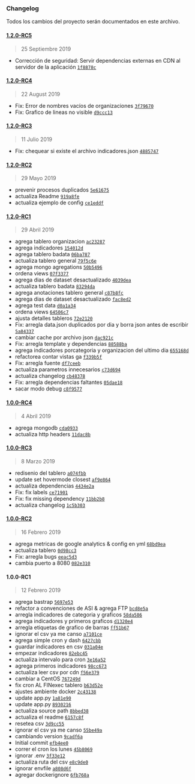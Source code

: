 ### Changelog

Todos los cambios del proyecto serán documentados en este archivo.

#### [1.2.0-RC5](https://github.com/datosgcba/monitoreo-apertura/compare/1.2.0-RC4...1.2.0-RC5)

> 25 Septiembre 2019

- Corrección de seguridad: Servir dependencias externas en CDN al servidor de la aplicación [`1f8878c`](https://github.com/datosgcba/monitoreo-apertura/commit/1f8878c4c6bdc6b21d625ecac92c9d0068c6f39a)

#### [1.2.0-RC4](https://github.com/datosgcba/monitoreo-apertura/compare/1.2.0-RC3...1.2.0-RC4)

> 22 August 2019

- Fix: Error de nombres vacíos de organizaciones [`3f79670`](https://github.com/datosgcba/monitoreo-apertura/commit/3f7967030f1292e4163b9a4949b96b57a0a19629)
- Fix: Grafico de lineas no visible [`d9ccc13`](https://github.com/datosgcba/monitoreo-apertura/commit/d9ccc13b9c6207617859aec39c6b07117d299647)

#### [1.2.0-RC3](https://github.com/datosgcba/monitoreo-apertura/compare/1.2.0-RC2...1.2.0-RC3)

> 11 Julio 2019

- Fix: chequear si existe el archivo indicadores.json [`4885747`](https://github.com/datosgcba/monitoreo-apertura/commit/4885747002ecdf0b6e64bb1435269a71e7113ab9)

#### [1.2.0-RC2](https://github.com/datosgcba/monitoreo-apertura/compare/1.2.0-RC1...1.2.0-RC2)

> 29 Mayo 2019

- prevenir procesos duplicados [`5e61675`](https://github.com/datosgcba/monitoreo-apertura/commit/5e6167535f117d0163f0e9ed1e34fb69f957cf92)
- actualiza Readme [`919a8fe`](https://github.com/datosgcba/monitoreo-apertura/commit/919a8fe1a4fea07f61d3e6a740f748af4cbd8327)
- actualiza ejemplo de config [`ce1eddf`](https://github.com/datosgcba/monitoreo-apertura/commit/ce1eddff16d86ab9e9c456b40663ff842503cd1d)

#### [1.2.0-RC1](https://github.com/datosgcba/monitoreo-apertura/compare/1.0.0-RC4...1.2.0-RC1)

> 29 Abril 2019

- agrega tablero organizacion [`ac23287`](https://github.com/datosgcba/monitoreo-apertura/commit/ac23287236e2426c5a43f15c8998c62208c1a5e6)
- agrega indicadores [`154012d`](https://github.com/datosgcba/monitoreo-apertura/commit/154012dae73df0e0c75bdf1350db6a3bb62f786d)
- agrega tablero badata [`06ba787`](https://github.com/datosgcba/monitoreo-apertura/commit/06ba787fa5c6026f5bdbb205ccef3c79b5933d9f)
- actualiza tablero general [`79f5c6e`](https://github.com/datosgcba/monitoreo-apertura/commit/79f5c6e6cb35d6c9a2f4b6cfa288e16660660c74)
- agrega mongo agregations [`50b5496`](https://github.com/datosgcba/monitoreo-apertura/commit/50b5496c11e1cf999e48c4b146c3fbf6609cdea1)
- ordena views [`07f3377`](https://github.com/datosgcba/monitoreo-apertura/commit/07f337722e3ecaafc72abf95bc17f757edd9bea6)
- agrega dias de dataset desactualizado [`4039dea`](https://github.com/datosgcba/monitoreo-apertura/commit/4039deaeb788ecfbe0ca069aff033fa7dbeba5d0)
- actualiza tablero badata [`83294da`](https://github.com/datosgcba/monitoreo-apertura/commit/83294daf0513fa48321003ca03c7ad0403bc0872)
- agrega anotaciones tablero general [`c87b8fc`](https://github.com/datosgcba/monitoreo-apertura/commit/c87b8fc9a083e818e9da82db02e75389cdbd8e9e)
- agrega dias de dataset desactualizado [`fac8ed2`](https://github.com/datosgcba/monitoreo-apertura/commit/fac8ed2de2de27e94d9504612ee827a635e94307)
- agrega test data [`d0a1a34`](https://github.com/datosgcba/monitoreo-apertura/commit/d0a1a34d5dd148ab5d4e06f595479f0a3c1cd062)
- ordena views [`64506c7`](https://github.com/datosgcba/monitoreo-apertura/commit/64506c7aaf0e7d2cb376c4bf0d0f8a9660e79ec3)
- ajusta detalles tableros [`72e2120`](https://github.com/datosgcba/monitoreo-apertura/commit/72e212011c16efc4811f0339ed271d461f21b7b1)
- Fix: arregla data.json duplicados por dia y borra json antes de escribir [`5a84337`](https://github.com/datosgcba/monitoreo-apertura/commit/5a84337f369b53ae58941541e0fcfdb2fe077331)
- cambiar cache por archivo json [`dac921c`](https://github.com/datosgcba/monitoreo-apertura/commit/dac921c32bbec599ab39a5673c19ab83ed7122fe)
- Fix: arregla template y dependencias [`88588ba`](https://github.com/datosgcba/monitoreo-apertura/commit/88588baa0ced66e47598267b5bf1574f89171a5c)
- agrega indicadores porcategoria y organizacion del ultimo dia [`655168d`](https://github.com/datosgcba/monitoreo-apertura/commit/655168d1e3503a850cafbf853a279c6b6afcb338)
- refactorea contar vistas ga [`f339b5f`](https://github.com/datosgcba/monitoreo-apertura/commit/f339b5f04e7806090860f5de2a530775dba87e1e)
- Fix: arregla fuente [`df7ceeb`](https://github.com/datosgcba/monitoreo-apertura/commit/df7ceeba31ada6cfaed7b279e6723e02dac7a774)
- actualiza parametros innecesarios [`c73d694`](https://github.com/datosgcba/monitoreo-apertura/commit/c73d694704e9bfe44ec1df343fdb12484b61217a)
- actualiza changelog [`cb48378`](https://github.com/datosgcba/monitoreo-apertura/commit/cb48378a1fc3e7ffd2f0e973d1675f1a97473676)
- Fix: arregla dependencias faltantes [`05dae18`](https://github.com/datosgcba/monitoreo-apertura/commit/05dae182169fb7fbb5afe0b30faeccd6522990a4)
- sacar modo debug [`c8f9577`](https://github.com/datosgcba/monitoreo-apertura/commit/c8f9577306b4413184dd6aeb349b97cfcd565a1d)

#### [1.0.0-RC4](https://github.com/datosgcba/monitoreo-apertura/compare/1.0.0-RC3...1.0.0-RC4)

> 4 Abril 2019

- agrega mongodb [`cda0933`](https://github.com/datosgcba/monitoreo-apertura/commit/cda0933cf4e3006305071d22f07ab6fd096dea3e)
- actualiza http headers [`11dac8b`](https://github.com/datosgcba/monitoreo-apertura/commit/11dac8b906be475cfa8a223ff5ed21a524613db3)

#### [1.0.0-RC3](https://github.com/datosgcba/monitoreo-apertura/compare/1.0.0-RC2...1.0.0-RC3)

> 8 Marzo 2019

- redisenio del tablero [`a074fbb`](https://github.com/datosgcba/monitoreo-apertura/commit/a074fbbecb1f5669e9e2fe79b80fe1ffc4c4d10f)
- update set hovermode closest [`af9e864`](https://github.com/datosgcba/monitoreo-apertura/commit/af9e8646325594803ffb5bb7de0aea266894b825)
- actualiza dependencias [`4434e2a`](https://github.com/datosgcba/monitoreo-apertura/commit/4434e2a52bdfc779994b912108caded580efaf12)
- Fix: fix labels [`ce71901`](https://github.com/datosgcba/monitoreo-apertura/commit/ce71901b2b9e3e7772dba9fbe101932129cab393)
- Fix: fix missing dependency [`11bb2b8`](https://github.com/datosgcba/monitoreo-apertura/commit/11bb2b8644b3985935113a0b9593bbea683708fd)
- actualiza changelog [`1c5b303`](https://github.com/datosgcba/monitoreo-apertura/commit/1c5b3035f7f7385131679caee77f648108d7dd8e)

#### [1.0.0-RC2](https://github.com/datosgcba/monitoreo-apertura/compare/1.0.0-RC1...1.0.0-RC2)

> 16 Febrero 2019

- agrega metricas de google analytics & config en yml [`68bd9ea`](https://github.com/datosgcba/monitoreo-apertura/commit/68bd9ea8235e3565806bd62863ba9f20edae0e8d)
- actualiza tablero [`0d98cc3`](https://github.com/datosgcba/monitoreo-apertura/commit/0d98cc341b5e8c2fa3fa3a51c4e694682677d244)
- Fix: arregla bugs [`eeac5d3`](https://github.com/datosgcba/monitoreo-apertura/commit/eeac5d35ef8126aa603c29e4c6f7cb5780d776bb)
- cambia puerto a 8080 [`082e310`](https://github.com/datosgcba/monitoreo-apertura/commit/082e3100ec656175768fc197123dde7904652b12)

#### 1.0.0-RC1

> 12 Febrero 2019

- agrega bastrap [`5697e53`](https://github.com/datosgcba/monitoreo-apertura/commit/5697e53511b45b7335c6f722bd1143b7826e3759)
- refactor a convenciones de ASI & agrega FTP [`bcd8e5a`](https://github.com/datosgcba/monitoreo-apertura/commit/bcd8e5ae208c8d5195fcc7a9220fe611ad069624)
- arregla indicadores de categoria y graficos [`58da586`](https://github.com/datosgcba/monitoreo-apertura/commit/58da586561f335919a0b28974a29c74be1798536)
- agrega indicadores y primeros graficos [`d1320e4`](https://github.com/datosgcba/monitoreo-apertura/commit/d1320e4c66a4bd7a07bd04f45ce740ffae790cdc)
- arregla etiquetas de grafico de barras [`ff51b67`](https://github.com/datosgcba/monitoreo-apertura/commit/ff51b67ae7bf2e220ecb7e1639391cf867577031)
- ignorar el csv ya me canso [`a7101ce`](https://github.com/datosgcba/monitoreo-apertura/commit/a7101cedc76c4b5f4c90ea7ec4bbd9e0b5adc50e)
- agrega simple cron y dash [`6427cbb`](https://github.com/datosgcba/monitoreo-apertura/commit/6427cbb7d0d48be517e67981639021ea5c5c0edc)
- guardar indicadores en csv [`031a04e`](https://github.com/datosgcba/monitoreo-apertura/commit/031a04ee13a50857f9ee8e5a5f91150a22ec38ac)
- empezar indicadores [`82ebc45`](https://github.com/datosgcba/monitoreo-apertura/commit/82ebc457acf9e3a30cb45a98d06cea8148eaaa71)
- actualiza intervalo para cron [`3e16a52`](https://github.com/datosgcba/monitoreo-apertura/commit/3e16a52e9395718ee3c820dfd1c37a11d77af415)
- agrega primeros indicadores [`98cc673`](https://github.com/datosgcba/monitoreo-apertura/commit/98cc67328496580947676333c8efae7443b00b8f)
- actualiza leer csv por cdn [`f56e379`](https://github.com/datosgcba/monitoreo-apertura/commit/f56e37955514d6ff234d55425605853bbc67b012)
- cambiar a CentOS [`767249d`](https://github.com/datosgcba/monitoreo-apertura/commit/767249d6376e9c5f7c89db4fd0a191607fa06901)
- fix cron AL FINexec tablero [`b63d52e`](https://github.com/datosgcba/monitoreo-apertura/commit/b63d52e67c035f270e2a0178a94f1ebe5241e5b5)
- ajustes ambiente docker [`2c43138`](https://github.com/datosgcba/monitoreo-apertura/commit/2c43138c2d8abc901543fc3b0ca23fb4dc80611d)
- update app.py [`1a81e90`](https://github.com/datosgcba/monitoreo-apertura/commit/1a81e908a7c7d3ef582a7011c93be4282d6f6bda)
- update app.py [`8930216`](https://github.com/datosgcba/monitoreo-apertura/commit/8930216f409479232f388410189963df7de44bac)
- actualiza source path [`8bbed38`](https://github.com/datosgcba/monitoreo-apertura/commit/8bbed38ebec8d0e4adb0e6160aeb8c5b072d869e)
- actualiza el readme [`6157c8f`](https://github.com/datosgcba/monitoreo-apertura/commit/6157c8fa908491cc25e56278fd06655ab393d229)
- resetea csv [`3d9cc55`](https://github.com/datosgcba/monitoreo-apertura/commit/3d9cc55b9e4738289ff5fbe00ef23bd1aa62bcfa)
- ignorar el csv ya me canso [`55be49a`](https://github.com/datosgcba/monitoreo-apertura/commit/55be49ad6f5dc8806ee6030a7c92f2115faf54ad)
- cambiando version [`9cadf6a`](https://github.com/datosgcba/monitoreo-apertura/commit/9cadf6abd38842a1d9c5581e7fe17c78a22907e8)
- Initial commit [`efb4ee0`](https://github.com/datosgcba/monitoreo-apertura/commit/efb4ee04ba80ad4727f132d47b12954bfe257cc2)
- correr el cron los lunes [`45b8069`](https://github.com/datosgcba/monitoreo-apertura/commit/45b806908cbe865d0790e9856c20c3bd3c5428f4)
- ignorar .env [`3f33e12`](https://github.com/datosgcba/monitoreo-apertura/commit/3f33e121c95f747e5cffe8135d6e0114e64e2cb5)
- actualiza ruta del csv [`e8c9de0`](https://github.com/datosgcba/monitoreo-apertura/commit/e8c9de050db7f24b5b6ad65b60e0f2c970111b25)
- ignorar envfile [`a808d6f`](https://github.com/datosgcba/monitoreo-apertura/commit/a808d6f67d6183cbfdf94ded4a7a41cd7e152c48)
- agregar dockerignore [`6fb768a`](https://github.com/datosgcba/monitoreo-apertura/commit/6fb768a815bbaced50bc65808166af129d3b338f)
